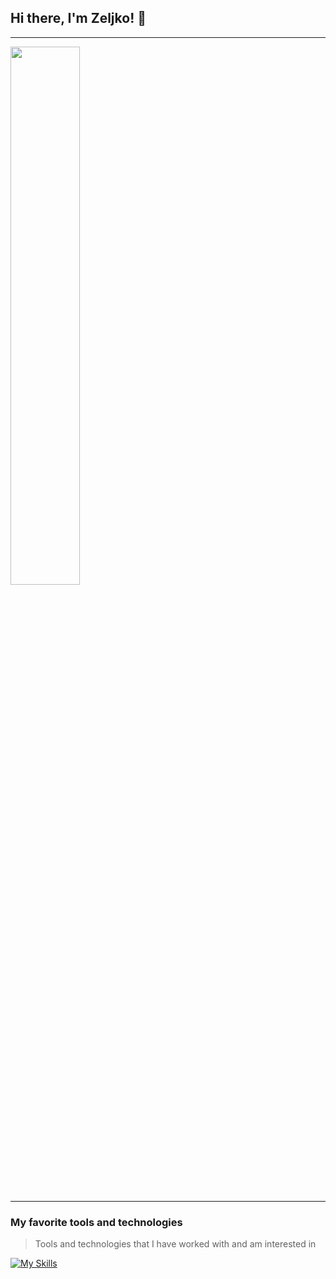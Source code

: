 ## Hi there, I'm Zeljko! 👋
<hr/>


<img width="47%" src="https://github-readme-stats.vercel.app/api/top-langs/?username=zstojkovic00&hide_progress=true" />

<hr/>

### My favorite tools and technologies

> Tools and technologies that I have worked with and am interested in

[![My Skills](https://skillicons.dev/icons?i=spring,idea,maven,react,nodejs,mysql,mongodb,linux,docker)](https://skillicons.dev)

